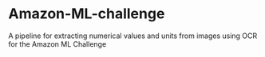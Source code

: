 # Amazon-ML-challenge
A pipeline for extracting numerical values and units from images using OCR for the Amazon ML Challenge

